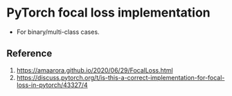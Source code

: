 # PyTorch focal loss implementation

* For binary/multi-class cases.

## Reference
1. https://amaarora.github.io/2020/06/29/FocalLoss.html
2. https://discuss.pytorch.org/t/is-this-a-correct-implementation-for-focal-loss-in-pytorch/43327/4